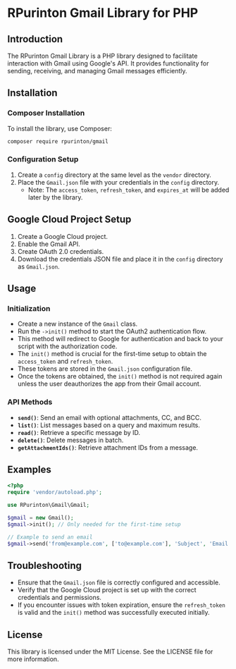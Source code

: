 # RPurinton Gmail Library for PHP

## Introduction

The RPurinton Gmail Library is a PHP library designed to facilitate interaction with Gmail using Google's API. It provides functionality for sending, receiving, and managing Gmail messages efficiently.

## Installation

### Composer Installation

To install the library, use Composer:

```bash
composer require rpurinton/gmail
```

### Configuration Setup

1. Create a `config` directory at the same level as the `vendor` directory.
2. Place the `Gmail.json` file with your credentials in the `config` directory.
   - Note: The `access_token`, `refresh_token`, and `expires_at` will be added later by the library.

## Google Cloud Project Setup

1. Create a Google Cloud project.
2. Enable the Gmail API.
3. Create OAuth 2.0 credentials.
4. Download the credentials JSON file and place it in the `config` directory as `Gmail.json`.

## Usage

### Initialization

- Create a new instance of the `Gmail` class.
- Run the `->init()` method to start the OAuth2 authentication flow.
- This method will redirect to Google for authentication and back to your script with the authorization code.
- The `init()` method is crucial for the first-time setup to obtain the `access_token` and `refresh_token`.
- These tokens are stored in the `Gmail.json` configuration file.
- Once the tokens are obtained, the `init()` method is not required again unless the user deauthorizes the app from their Gmail account.

### API Methods

- **`send()`**: Send an email with optional attachments, CC, and BCC.
- **`list()`**: List messages based on a query and maximum results.
- **`read()`**: Retrieve a specific message by ID.
- **`delete()`**: Delete messages in batch.
- **`getAttachmentIds()`**: Retrieve attachment IDs from a message.

## Examples

```php
<?php
require 'vendor/autoload.php';

use RPurinton\Gmail\Gmail;

$gmail = new Gmail();
$gmail->init(); // Only needed for the first-time setup

// Example to send an email
$gmail->send('from@example.com', ['to@example.com'], 'Subject', 'Email body');
```

## Troubleshooting

- Ensure that the `Gmail.json` file is correctly configured and accessible.
- Verify that the Google Cloud project is set up with the correct credentials and permissions.
- If you encounter issues with token expiration, ensure the `refresh_token` is valid and the `init()` method was successfully executed initially.

## License

This library is licensed under the MIT License. See the LICENSE file for more information.
